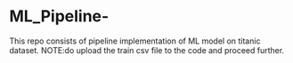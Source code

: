 # ML_Pipeline-
This repo consists of pipeline implementation of ML model on titanic dataset.
NOTE:do upload the train csv file to the code and proceed further.

